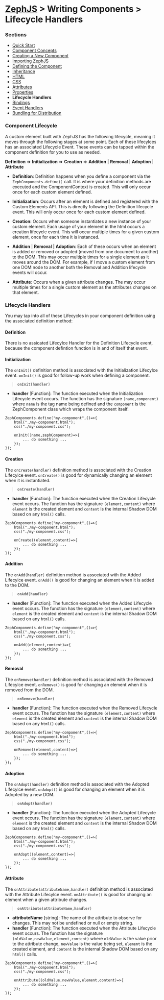 # [ZephJS](../README.md) > Writing Components > Lifecycle Handlers

### Sections

- [Quick Start](./ComponentQuickStart.md)
- [Component Concepts](./ComponentConcepts.md)
- [Creating a New Component](./docs/ComponentCreation.md)
- [Importing ZephJS](./ComponentImporting.md)
- [Defining the Component](./ComponentDefinition.md)
- [Inheritance](./ComponentInheritance.md)
- [HTML](./ComponentMarkup.md)
- [CSS](./ComponentStyling.md)
- [Attributes](./ComponentAttributes.md)
- [Properties](./ComponentProperties.md)
- **Lifecycle Handlers**
- [Bindings](./ComponentBindings.md)
- [Event Handlers](./ComponentEvents.md)
- [Bundling for Distribution](./docs/ComponentBundling.md)

### Component Lifecycle

A custom element built with ZephJS has the following lifecycle, meaning it moves through the following stages at some point.  Each of these lifecylces has an associated Lifecycle Event. These events can be tapped within the component definition for you to use as needed.

**Definition** &rArr; **Initialization** &rArr; **Creation** &rArr; **Addition** | **Removal** | **Adoption** | **Attribute**

 - **Definition**: Definition happens when you define a component via the `ZephComponents.define()` call. It is where your definition methods are executed and the ComponentContext is created. This will only occur once for each custom element defined.

 - **Initialization**: Occurs after an element is defined and registered with the Custom Elements API. This is directly following the Definition lifecycle event. This will only occur once for each custom element defined.

 - **Creation**: Occurs when someone instantiates a new instance of your custom element.  Each usage of your element in the html occurs a creation lifecycle event. This will occur multiple times for a given custom element, once for each time it is instanced.

 - **Addition** | **Removal** | **Adoption**: Each of these occurs when an element is added or removed or adopted (moved from one document to another) to the DOM. This may occur multiple times for a single element as it moves around the DOM. For example, if I move a custom element from one DOM node to another both the Removal and Addition lifecycle events will occur.

 - **Attribute**: Occurs when a given attribute changes. The may occur multiple times for a single custom element as the attributes changes on that element.

### Lifecycle Handlers

You may tap into all of these Lifecycles in your component definition using the associated definition method:

#### Definition

There is no assicated Lifecylce Handler for the Definition Lifecycle event, because the component defintion function is in and of itself that event.

#### Initialization

The `onInit()` definition method is associated with the Initialization Lifecylce event.  `onInit()` is good for follow-up work when defining a component.

> **`onInit(handler)`**
 - **handler** [Function]: The function executed when the Initialization Lifecycle event occurs. The function has the signature `(name,component)` where `name` is the tag name being defined and the `component` is the ZephComponent class which wraps the component itself.

```
ZephComponents.define("my-component",()=>{
	html("./my-component.html");
	css("./my-component.css");

	onInit((name,zephComponent)=>{
		... do something ...
	});
});
```

#### Creation

The `onCreate(handler)` definition method is associated with the Creation Lifecylce event.  `onCreate()` is good for dynamically changing an element when it is instantiated.

> **`onCreate(handler)`**
 - **handler** [Function]: The function executed when the Creation Lifecycle event occurs.  The function has the signature `(element,content)` where `element` is the created element and `content` is the internal Shadow DOM based on any `html()` calls.

```
ZephComponents.define("my-component",()=>{
	html("./my-component.html");
	css("./my-component.css");

	onCreate((element,content)=>{
		... do something ...
	});
});
```

#### Addition

The `onAdd(handler)` definition method is associated with the Added Lifecylce event.  `onAdd()` is good for changing an element when it is added to the DOM.

> **`onAdd(handler)`**
 - **handler** [Function]: The function executed when the Added Lifecycle event occurs.  The function has the signature `(element,content)` where `element` is the created element and `content` is the internal Shadow DOM based on any `html()` calls.

```
ZephComponents.define("my-component",()=>{
	html("./my-component.html");
	css("./my-component.css");

	onAdd((element,content)=>{
		... do something ...
	});
});
```

#### Removal

The `onRemove(handler)` definition method is associated with the Removed Lifecylce event.  `onRemove()` is good for changing an element when it is removed from the DOM.

> **`onRemove(handler)`**
 - **handler** [Function]: The function executed when the Removed Lifecycle event occurs.  The function has the signature `(element,content)` where `element` is the created element and `content` is the internal Shadow DOM based on any `html()` calls.

```
ZephComponents.define("my-component",()=>{
	html("./my-component.html");
	css("./my-component.css");

	onRemove((element,content)=>{
		... do something ...
	});
});
```

#### Adoption

The `onAdopt(handler)` definition method is associated with the Adopted Lifecylce event.  `onAdopt()` is good for changing an element when it is Adopted by a new DOM.

> **`onAdopt(handler)`**
 - **handler** [Function]: The function executed when the Adopted Lifecycle event occurs.  The function has the signature `(element,content)` where `element` is the created element and `content` is the internal Shadow DOM based on any `html()` calls.

```
ZephComponents.define("my-component",()=>{
	html("./my-component.html");
	css("./my-component.css");

	onAdopt((element,content)=>{
		... do something ...
	});
});
```

#### Attribute

The `onAttribute(attributeName,handler)` definition method is associated with the Attribute Lifecylce event.  `onAttribute()` is good for changing an element when a given attribute changes.

> **`onAttribute(attributeName,handler)`**
 - **attributeName** [string]: The name of the attribute to observe for changes. This may not be undefined or null or empty string.
 - **handler** [Function]: The function executed when the Attribute Lifecycle event occurs.  The function has the signature `(oldValue,newValue,element,content)` where `oldValue` is the value prior to the attribute change, `newValue` is the value being set, `element` is the created element, and `content` is the internal Shadow DOM based on any `html()` calls.

```
ZephComponents.define("my-component",()=>{
	html("./my-component.html");
	css("./my-component.css");

	onAttribute((oldValue,newValue,element,content)=>{
		... do something ...
	});
});
```
